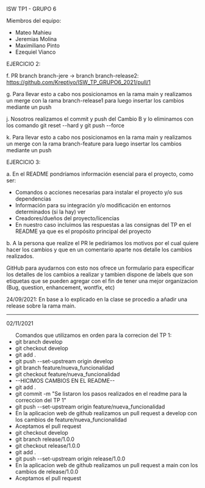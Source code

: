 ISW TP1 - GRUPO 6

Miembros del equipo:
<ul>
<li>Mateo Mahieu</li>
<li>Jeremias Molina</li>
<li>Maximiliano Pinto</li>
  <li>Ezequiel Vianco</li>
  </ul>

EJERCICIO 2:

f. PR branch branch-jere -> branch branch-release2: https://github.com/Kreptiyo/ISW_TP_GRUPO6_2021/pull/1

g. Para llevar esto a cabo nos posicionamos en la rama main y realizamos un merge con la rama branch-release1 para luego insertar los cambios mediante un push

j. Nosotros realizamos el commit y push del Cambio B y lo eliminamos con los comando git reset --hard y git push --force

k. Para llevar esto a cabo nos posicionamos en la rama main y realizamos un merge con la rama branch-feature para luego insertar los cambios mediante un push

EJERCICIO 3:

a. En el README pondríamos información esencial para el proyecto, como ser:

<ul>
<li>Comandos o acciones necesarias para instalar el proyecto y/o sus dependencias</li>
<li>Información para su integración y/o modificación en entornos determinados (si la hay) ver</li>
<li>Creadores/dueños del proyecto/licencias</li>
<li>En nuestro caso incluimos las respuestas a las consignas del TP en el README ya que es el propósito principal del proyecto</li>
</ul>

b. A la persona que realize el PR le pediriamos los motivos por el cual quiere hacer los cambios y que en un comentario aparte nos detalle los cambios realizados.

GitHub para ayudarnos con esto nos ofrece un formulario para especificar los detalles de los cambios a realizar y tambien dispone de labels que son etiquetas que se pueden agregar con el fin de tener una mejor organizacion (Bug, question, enhancement, wontfix, etc)

24/09/2021: En base a lo explicado en la clase se procedio a añadir una release sobre la rama main.

---------------------------------------------------------------------------------------------------------

02/11/2021
<ul>
Comandos que utilizamos en orden para la correcion del TP 1:
<li>git branch develop</li>
<li>git checkout develop</li>
<li>git add .</li>
<li>git push --set-upstream origin develop</li>
<li>git branch feature/nueva_funcionalidad</li>
<li>git checkout feature/nueva_funcionalidad</li>
<li>--HICIMOS CAMBIOS EN EL README--</li>
<li>git add .</li>
<li>git commit -m "Se listaron los pasos realizados en el readme para la correccion del TP 1"</li>
<li>git push --set-upstream origin feature/nueva_funcionalidad</li>
<li>En la aplicacion web de github realizamos un pull request a develop con los cambios de feature/nueva_funcionalidad</li>
<li>Aceptamos el pull request</li>
<li>git checkout develop</li>
<li>git branch release/1.0.0</li>
<li>git checkout release/1.0.0</li>
<li>git add .</li>
<li>git push --set-upstream origin release/1.0.0</li>
<li>En la aplicacion web de github realizamos un pull request a main con los cambios de release/1.0.0</li>
<li>Aceptamos el pull request</li>
</ul>
